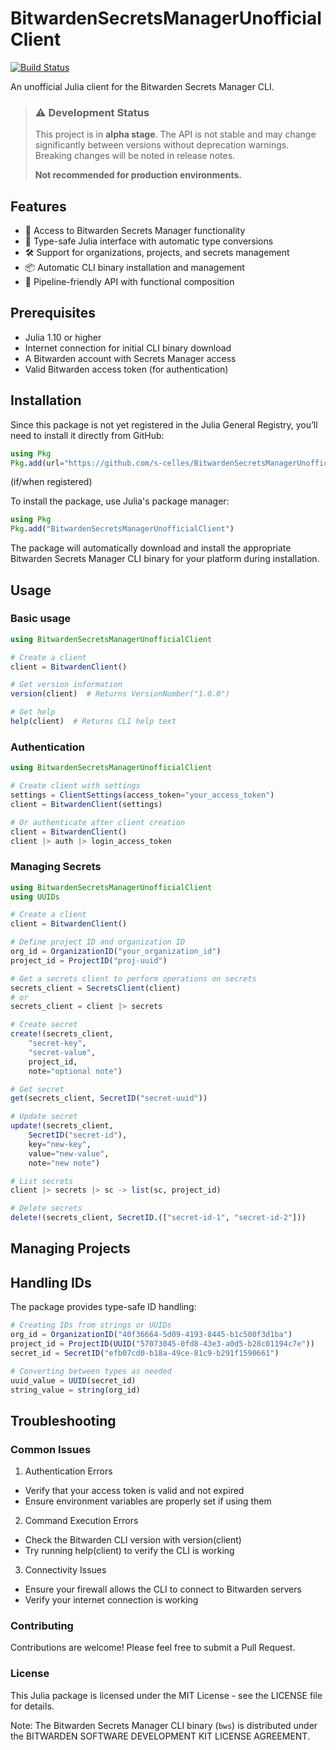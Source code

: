 # BitwardenSecretsManagerUnofficialClient

[![Build Status](https://github.com/s-celles/BitwardenSecretsManagerUnofficialClient.jl/actions/workflows/CI.yml/badge.svg?branch=main)](https://github.com/s-celles/BitwardenSecretsManagerUnofficialClient.jl/actions/workflows/CI.yml?query=branch%3Amain)

An unofficial Julia client for the Bitwarden Secrets Manager CLI.

> ### ⚠️ Development Status
> 
> This project is in **alpha stage**. The API is not stable and may change significantly between versions without deprecation warnings. Breaking changes will be noted in release notes.
> 
> **Not recommended for production environments.**

## Features

- 🔑 Access to Bitwarden Secrets Manager functionality
- 🔄 Type-safe Julia interface with automatic type conversions
- 🛠️ Support for organizations, projects, and secrets management
- 📦 Automatic CLI binary installation and management
- 🧩 Pipeline-friendly API with functional composition

## Prerequisites

- Julia 1.10 or higher
- Internet connection for initial CLI binary download
- A Bitwarden account with Secrets Manager access
- Valid Bitwarden access token (for authentication)

## Installation

Since this package is not yet registered in the Julia General Registry, you’ll need to install it directly from GitHub:

```julia
using Pkg
Pkg.add(url="https://github.com/s-celles/BitwardenSecretsManagerUnofficialClient.jl")
```

(if/when registered)

To install the package, use Julia's package manager:

```julia
using Pkg
Pkg.add("BitwardenSecretsManagerUnofficialClient")
```

The package will automatically download and install the appropriate Bitwarden Secrets Manager CLI binary for your platform during installation.

## Usage

### Basic usage

```julia
using BitwardenSecretsManagerUnofficialClient

# Create a client
client = BitwardenClient()

# Get version information 
version(client)  # Returns VersionNumber("1.0.0")

# Get help
help(client)  # Returns CLI help text
```

### Authentication

```julia
using BitwardenSecretsManagerUnofficialClient

# Create client with settings
settings = ClientSettings(access_token="your_access_token")
client = BitwardenClient(settings)

# Or authenticate after client creation
client = BitwardenClient()
client |> auth |> login_access_token
```

### Managing Secrets

```julia
using BitwardenSecretsManagerUnofficialClient
using UUIDs

# Create a client
client = BitwardenClient()

# Define project ID and organization ID
org_id = OrganizationID("your_organization_id")
project_id = ProjectID("proj-uuid")

# Get a secrets client to perform operations on secrets
secrets_client = SecretsClient(client)
# or
secrets_client = client |> secrets

# Create secret
create!(secrets_client, 
    "secret-key",
    "secret-value", 
    project_id, 
    note="optional note")

# Get secret
get(secrets_client, SecretID("secret-uuid"))

# Update secret
update!(secrets_client,
    SecretID("secret-id"),
    key="new-key",
    value="new-value",
    note="new note")

# List secrets
client |> secrets |> sc -> list(sc, project_id)

# Delete secrets
delete!(secrets_client, SecretID.(["secret-id-1", "secret-id-2"]))
```

## Managing Projects

## Handling IDs

The package provides type-safe ID handling:

```julia
# Creating IDs from strings or UUIDs
org_id = OrganizationID("40f36664-5d09-4193-8445-b1c500f3d1ba")
project_id = ProjectID(UUID("57073045-0fd8-43e3-a0d5-b28c01194c7e"))
secret_id = SecretID("efb07cd0-b18a-49ce-81c9-b291f1590661")

# Converting between types as needed
uuid_value = UUID(secret_id)
string_value = string(org_id)
```

## Troubleshooting
### Common Issues

1. Authentication Errors
- Verify that your access token is valid and not expired
- Ensure environment variables are properly set if using them
2. Command Execution Errors
- Check the Bitwarden CLI version with version(client)
- Try running help(client) to verify the CLI is working
3. Connectivity Issues
- Ensure your firewall allows the CLI to connect to Bitwarden servers
- Verify your internet connection is working

### Contributing
Contributions are welcome! Please feel free to submit a Pull Request.

### License
This Julia package is licensed under the MIT License - see the LICENSE file for details.

Note: The Bitwarden Secrets Manager CLI binary (`bws`) is distributed under the BITWARDEN SOFTWARE DEVELOPMENT KIT LICENSE AGREEMENT.
